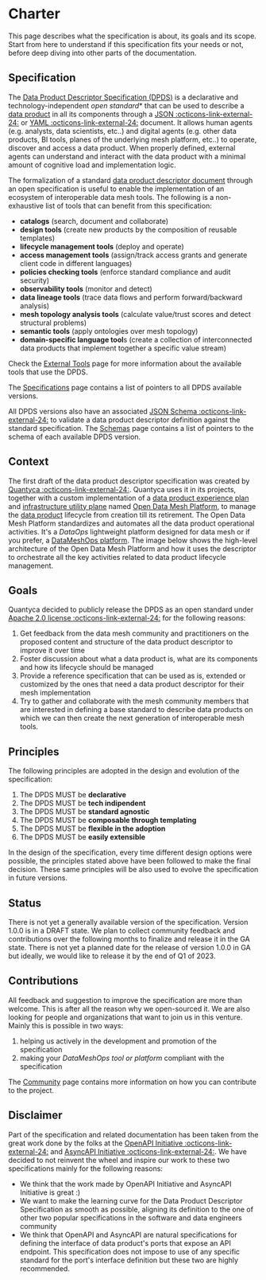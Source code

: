 # Charter

This page describes what the specification is about, its goals and its scope. Start from here to understand if this specification fits your needs or not, before deep diving into other parts of the documentation.

## Specification
The [Data Product Descriptor Specification (DPDS)](../references/specifications/last.md) is a declarative and technology-independent _open standard_* that can be used to describe a [data product](../concepts/data-product.md) in all its components through a <a href="https://www.json.org/" target="_blank">JSON :octicons-link-external-24:</a> or <a href="https://yaml.org/" target="_blank">YAML :octicons-link-external-24:</a> document. It allows human agents (e.g. analysts, data scientists, etc..) and digital agents (e.g. other data products, BI tools, planes of the underlying mesh platform, etc..) to operate, discover and access a data product. When properly defined, external agents can understand and interact with the data product with a minimal amount of cognitive load and implementation logic.

The formalization of a standard [data product descriptor document](../concepts/data-product-descriptor.md) through an open specification is useful to enable the implementation of an ecosystem of interoperable data mesh tools. The following is a non-exhaustive list of tools that can benefit from this specification:

- **catalogs** (search, document and collaborate)
- **design tools** (create new products by the composition of reusable templates)
- **lifecycle management tools** (deploy and operate)
- **access management tools** (assign/track access grants and generate client code in different languages)
- **policies checking tools** (enforce standard compliance and audit security)
- **observability tools** (monitor and detect)
- **data lineage tools** (trace data flows and perform forward/backward analysis)
- **mesh topology analysis tools** (calculate value/trust scores and detect structural problems)
- **semantic tools** (apply ontologies over mesh topology)
- **domain-specific language tool**s (create a collection of interconnected data products that implement together a specific value stream)

Check the [External Tools](../references/tools.md) page for more information about the available tools that use the DPDS.

The [Specifications](../references/specifications/README.md) page contains a list of pointers to all DPDS available versions. 

All DPDS versions also have an associated <a href="https://json-schema.org/" target="_blank">JSON Schema :octicons-link-external-24:</a>  to validate a data product descriptor definition against the standard specification. The [Schemas](../references/schemas/README.md) page contains a list of pointers to the schema of each available DPDS version.

## Context
The first draft of the data product descriptor specification was created by <a href="https://www.quantyca.it/" target="_blank">Quantyca :octicons-link-external-24:</a>. Quantyca uses it in its projects, together with a custom implementation of a [data product experience plan](../concepts/meshops-platform.md#data-product-experience-plane) and [infrastructure utility plane](../concepts/meshops-platform.md#infrastructure-utility-plane) named [Open Data Mesh Platform](../references/tools.md#open-data-mesh-platform), to manage the [data product]() lifecycle from creation till its retirement. The Open Data Mesh Platform standardizes and automates all the data product operational activities. It's a *DataOps* lightweight platform designed for data mesh or if you prefer, a [DataMeshOps platform](../concepts/data-product.md). The image below shows the high-level architecture of the Open Data Mesh Platform and how it uses the descriptor to orchestrate all the key activities related to data product lifecycle management.  

## Goals

Quantyca decided to publicly release the DPDS as an open standard under <a href="https://www.apache.org/licenses/LICENSE-2.0" target="_blank">Apache 2.0 license :octicons-link-external-24:</a> for the following reasons:

1. Get feedback from the data mesh community and practitioners on the proposed content and structure of the data product descriptor to improve it over time
1. Foster discussion about what a data product is, what are its components and how its lifecycle should be managed 
1. Provide a reference specification that can be used as is, extended or customized by the ones that need a data product descriptor for their mesh implementation
1. Try to gather and collaborate with the mesh community members that are interested in defining a base standard to describe data products on which we can then create the next generation of interoperable mesh tools.

## Principles

The following principles are adopted in the design and evolution of the specification:

1. The DPDS MUST be **declarative** 
1. The DPDS MUST be **tech indipendent**
1. The DPDS MUST be **standard agnostic**
1. The DPDS MUST be **composable through templating**
1. The DPDS MUST be **flexible in the adoption**
1. The DPDS MUST be **easily extensible**

In the design of the specification, every time different design options were possible, the principles stated above have been followed to make the final decision. These same principles will be also used to evolve the specification in future versions.

## Status
There is not yet a generally available version of the specification. Version 1.0.0 is in a DRAFT state. We plan to collect community feedback and contributions over the following months to finalize and release it in the GA state. There is not yet a planned date for the release of version 1.0.0 in GA but ideally, we would like to release it by the end of Q1 of 2023.

## Contributions
All feedback and suggestion to improve the specification are more than welcome. This is after all the reason why we open-sourced it. We are also looking for people and organizations that want to join us in this venture. Mainly this is possible in two ways:

1. helping us actively in the development and promotion of the specification
2. making your *DataMeshOps tool or platform* compliant with the specification 

The [Community](../community/README.md) page contains more information on how you can contribute to the project.

## Disclaimer
Part of the specification and related documentation has been taken from the great work done by the folks at the <a href="https://openapis.org" target="_blank">OpenAPI Initiative :octicons-link-external-24:</a> and <a href="https://www.asyncapi.com/" target="_blank">AsyncAPI Initiative :octicons-link-external-24:</a>. We have decided to not reinvent the wheel and inspire our work to these two specifications mainly for the following reasons:

- We think that the work made by OpenAPI Initiative and AsyncAPI Initiative is great  :)
- We want to make the learning curve for the Data Product Descriptor Specification as smooth as possible, aligning its definition to the one of other two popular specifications in the software and data engineers community
- We think that OpenAPI and AsyncAPI are natural specifications for defining the interface of data product's ports that expose an API endpoint. This specification does not impose to use of any specific standard for the port's interface definition but these two are highly recommended.